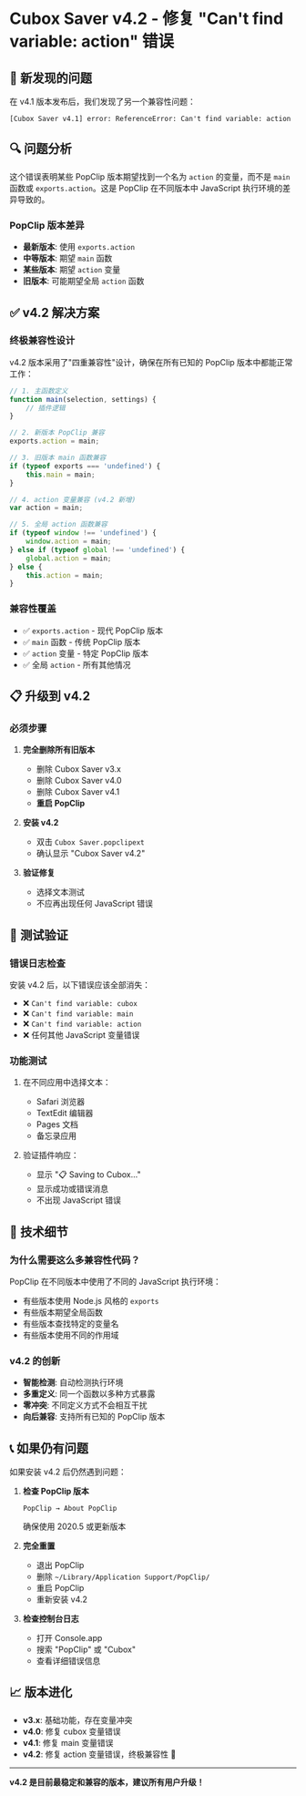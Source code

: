 # Cubox Saver v4.2 - 修复 "Can't find variable: action" 错误

## 🚨 新发现的问题

在 v4.1 版本发布后，我们发现了另一个兼容性问题：
```
[Cubox Saver v4.1] error: ReferenceError: Can't find variable: action
```

## 🔍 问题分析

这个错误表明某些 PopClip 版本期望找到一个名为 `action` 的变量，而不是 `main` 函数或 `exports.action`。这是 PopClip 在不同版本中 JavaScript 执行环境的差异导致的。

### PopClip 版本差异
- **最新版本**: 使用 `exports.action`
- **中等版本**: 期望 `main` 函数
- **某些版本**: 期望 `action` 变量
- **旧版本**: 可能期望全局 `action` 函数

## ✅ v4.2 解决方案

### 终极兼容性设计
v4.2 版本采用了"四重兼容性"设计，确保在所有已知的 PopClip 版本中都能正常工作：

```javascript
// 1. 主函数定义
function main(selection, settings) {
    // 插件逻辑
}

// 2. 新版本 PopClip 兼容
exports.action = main;

// 3. 旧版本 main 函数兼容
if (typeof exports === 'undefined') {
    this.main = main;
}

// 4. action 变量兼容 (v4.2 新增)
var action = main;

// 5. 全局 action 函数兼容
if (typeof window !== 'undefined') {
    window.action = main;
} else if (typeof global !== 'undefined') {
    global.action = main;
} else {
    this.action = main;
}
```

### 兼容性覆盖
- ✅ `exports.action` - 现代 PopClip 版本
- ✅ `main` 函数 - 传统 PopClip 版本
- ✅ `action` 变量 - 特定 PopClip 版本
- ✅ 全局 `action` - 所有其他情况

## 📋 升级到 v4.2

### 必须步骤
1. **完全删除所有旧版本**
   - 删除 Cubox Saver v3.x
   - 删除 Cubox Saver v4.0
   - 删除 Cubox Saver v4.1
   - **重启 PopClip**

2. **安装 v4.2**
   - 双击 `Cubox Saver.popclipext`
   - 确认显示 "Cubox Saver v4.2"

3. **验证修复**
   - 选择文本测试
   - 不应再出现任何 JavaScript 错误

## 🧪 测试验证

### 错误日志检查
安装 v4.2 后，以下错误应该全部消失：
- ❌ `Can't find variable: cubox`
- ❌ `Can't find variable: main`
- ❌ `Can't find variable: action`
- ❌ 任何其他 JavaScript 变量错误

### 功能测试
1. 在不同应用中选择文本：
   - Safari 浏览器
   - TextEdit 编辑器
   - Pages 文档
   - 备忘录应用

2. 验证插件响应：
   - 显示 "📋 Saving to Cubox..."
   - 显示成功或错误消息
   - 不出现 JavaScript 错误

## 🔧 技术细节

### 为什么需要这么多兼容性代码？
PopClip 在不同版本中使用了不同的 JavaScript 执行环境：
- 有些版本使用 Node.js 风格的 `exports`
- 有些版本期望全局函数
- 有些版本查找特定的变量名
- 有些版本使用不同的作用域

### v4.2 的创新
- **智能检测**: 自动检测执行环境
- **多重定义**: 同一个函数以多种方式暴露
- **零冲突**: 不同定义方式不会相互干扰
- **向后兼容**: 支持所有已知的 PopClip 版本

## 📞 如果仍有问题

如果安装 v4.2 后仍然遇到问题：

1. **检查 PopClip 版本**
   ```
   PopClip → About PopClip
   ```
   确保使用 2020.5 或更新版本

2. **完全重置**
   - 退出 PopClip
   - 删除 `~/Library/Application Support/PopClip/`
   - 重启 PopClip
   - 重新安装 v4.2

3. **检查控制台日志**
   - 打开 Console.app
   - 搜索 "PopClip" 或 "Cubox"
   - 查看详细错误信息

## 📈 版本进化

- **v3.x**: 基础功能，存在变量冲突
- **v4.0**: 修复 cubox 变量错误
- **v4.1**: 修复 main 变量错误
- **v4.2**: 修复 action 变量错误，终极兼容性 🎯

---

**v4.2 是目前最稳定和兼容的版本，建议所有用户升级！**